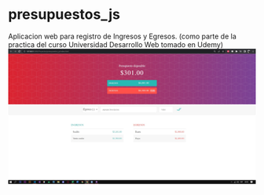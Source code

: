 # presupuestos_js
Aplicacion web para registro de Ingresos y Egresos. (como parte de la practica del curso Universidad Desarrollo Web tomado en Udemy)
<img align="center" src="https://github.com/GabrielTellezG/presupuestos_js/blob/main/img/Sum.jpg" alt="drawable-v24"/>
